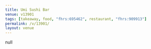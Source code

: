 ```yaml
---
title: Umi Sushi Bar
venue: v13901
tags: [takeaway, food, "fhrs:695462", restaurant, "fhrs:909913"]
permalink: /v/13901/
layout: venue
---
```

null
